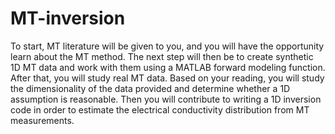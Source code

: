 # MT-inversion
To start, MT literature will be given to you, and you will have the opportunity learn about the MT method. The next step will then be to create synthetic 1D MT data and work with them using a MATLAB forward modeling function. After that, you will study real MT data. Based on your reading, you will study the dimensionality of the data provided and determine whether a 1D assumption is reasonable. Then you will contribute to writing a 1D inversion code in order to estimate the electrical conductivity distribution from MT measurements.
